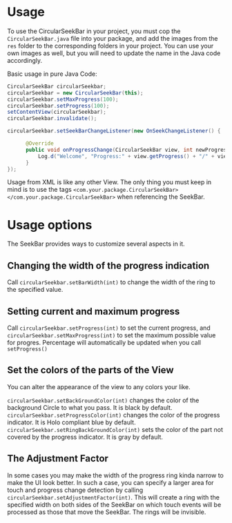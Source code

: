 Usage
=====

To use the CircularSeekBar in your project, you must cop the `CircularSeekBar.java` file into your package, and add the images from the `res` folder to the corresponding folders in your project. You can use your own images as well, but you will need to update the name in the Java code accordingly.

Basic usage in pure Java Code:

```java
CircularSeekBar circularSeekbar;
circularSeekbar = new CircularSeekBar(this);
circularSeekbar.setMaxProgress(100);
circularSeekbar.setProgress(100);
setContentView(circularSeekbar);
circularSeekbar.invalidate();

circularSeekbar.setSeekBarChangeListener(new OnSeekChangeListener() {

      @Override
      public void onProgressChange(CircularSeekBar view, int newProgress) {
          Log.d("Welcome", "Progress:" + view.getProgress() + "/" + view.getMaxProgress());
      }
});
```

Usage from XML is like any other View. The only thing you must keep in mind is to use the tags `<com.your.package.CircularSeekBar></com.your.package.CircularSeekBar>` when referencing the SeekBar.

Usage options
=============

The SeekBar provides ways to customize several aspects in it.

Changing the width of the progress indication
---------------------------------------------

Call `circularSeekbar.setBarWidth(int)` to change the width of the ring to the specified value.

Setting current and maximum progress
------------------------------------

Call `circularSeekbar.setProgress(int)` to set the current progress, and `circularSeekbar.setMaxProgress(int)` to set the maximum possible value for progres. Percentage will automatically be updated when you call `setProgress()`

Set the colors of the parts of the View
---------------------------------------

You can alter the appearance of the view to any colors your like.

`circularSeekbar.setBackGroundColor(int)` changes the color of the background Circle to what you pass. It is black by default.
`circularSeekbar.setProgressColor(int)` changes the color of the progress indicator. It is Holo compliant blue by default.
`circularSeekbar.setRingBackGroundColor(int)` sets the color of the part not covered by the progress indicator. It is gray by default.

The Adjustment Factor
---------------------

In some cases you may make the width of the progress ring kinda narrow to make the UI look better. In such a case, you can specify a larger area for touch and progress change detection by calling `circularSeekbar.setAdjustmentFactor(int)`. This will create a ring with the specified width on both sides of the SeekBar on which touch events will be processed as those that move the SeekBar. The rings will be invisible.
